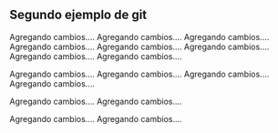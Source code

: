 ## Segundo ejemplo de git

Agregando cambios....
Agregando cambios....
Agregando cambios....
Agregando cambios....
Agregando cambios....
Agregando cambios....
Agregando cambios....
Agregando cambios....


Agregando cambios....
Agregando cambios....
Agregando cambios....
Agregando cambios....



Agregando cambios....
Agregando cambios....


Agregando cambios....
Agregando cambios....
